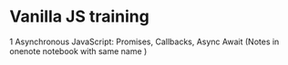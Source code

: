 # Vanilla JS training  
1 Asynchronous JavaScript: Promises, Callbacks, Async Await  (Notes in onenote notebook with same name )

